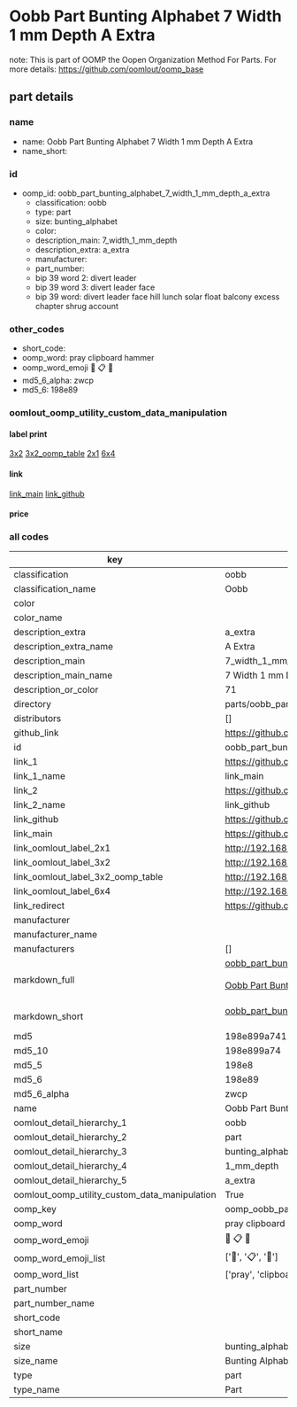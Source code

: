 # Oobb Part Bunting Alphabet 7 Width 1 mm Depth A Extra  

note: This is part of OOMP the Oopen Organization Method For Parts. For more details: https://github.com/oomlout/oomp_base

##  part details
  







### name
* name: Oobb Part Bunting Alphabet 7 Width 1 mm Depth A Extra
* name_short: 
### id
* oomp_id: oobb_part_bunting_alphabet_7_width_1_mm_depth_a_extra
  * classification: oobb
  * type: part
  * size: bunting_alphabet
  * color: 
  * description_main: 7_width_1_mm_depth
  * description_extra: a_extra
  * manufacturer: 
  * part_number: 
  * bip 39 word 2: divert leader
  * bip 39 word 3: divert leader face
  * bip 39 word: divert leader face hill lunch solar float balcony excess chapter shrug account

### other_codes
* short_code: 
* oomp_word: pray clipboard hammer
* oomp_word_emoji :pray: :clipboard: :hammer:
* md5_6_alpha: zwcp
* md5_6: 198e89






### oomlout_oomp_utility_custom_data_manipulation
#### label print
[3x2](http://192.168.1.245:1112/?label=oomp%20zwcp)
[3x2_oomp_table](http://192.168.1.108:1112/?label=oomp%20zwcp)
[2x1](http://192.168.1.242:1112/?label=oomp%20zwcp)
[6x4](http://192.168.1.55:1112/?label=oomp%20zwcp)    

#### link

[link_main](https://github.com/oomlout/oomlout_oomp_version_1_messy/tree/main/parts/oobb_part_bunting_alphabet_7_width_1_mm_depth_a_extra) [link_github](https://github.com/oomlout/oomlout_oomp_version_1_messy/tree/main/parts/oobb_part_bunting_alphabet_7_width_1_mm_depth_a_extra)                             

#### price







### all codes 
| key | value |  
| --- | --- |  
| classification | oobb |  
| classification_name | Oobb |  
| color |  |  
| color_name |  |  
| description_extra | a_extra |  
| description_extra_name | A Extra |  
| description_main | 7_width_1_mm_depth |  
| description_main_name | 7 Width 1 mm Depth |  
| description_or_color | 71 |  
| directory | parts/oobb_part_bunting_alphabet_7_width_1_mm_depth_a_extra |  
| distributors | [] |  
| github_link | https://github.com/oomlout/oomlout_oomp_part_src/tree/main/parts/oobb_part_bunting_alphabet_7_width_1_mm_depth_a_extra |  
| id | oobb_part_bunting_alphabet_7_width_1_mm_depth_a_extra |  
| link_1 | https://github.com/oomlout/oomlout_oomp_version_1_messy/tree/main/parts/oobb_part_bunting_alphabet_7_width_1_mm_depth_a_extra |  
| link_1_name | link_main |  
| link_2 | https://github.com/oomlout/oomlout_oomp_version_1_messy/tree/main/parts/oobb_part_bunting_alphabet_7_width_1_mm_depth_a_extra |  
| link_2_name | link_github |  
| link_github | https://github.com/oomlout/oomlout_oomp_version_1_messy/tree/main/parts/oobb_part_bunting_alphabet_7_width_1_mm_depth_a_extra |  
| link_main | https://github.com/oomlout/oomlout_oomp_version_1_messy/tree/main/parts/oobb_part_bunting_alphabet_7_width_1_mm_depth_a_extra |  
| link_oomlout_label_2x1 | http://192.168.1.242:1112/?label=oomp%20zwcp |  
| link_oomlout_label_3x2 | http://192.168.1.245:1112/?label=oomp%20zwcp |  
| link_oomlout_label_3x2_oomp_table | http://192.168.1.108:1112/?label=oomp%20zwcp |  
| link_oomlout_label_6x4 | http://192.168.1.55:1112/?label=oomp%20zwcp |  
| link_redirect | https://github.com/oomlout/oomlout_oomp_version_1_messy/tree/main/parts/oobb_part_bunting_alphabet_7_width_1_mm_depth_a_extra |  
| manufacturer |  |  
| manufacturer_name |  |  
| manufacturers | [] |  
| markdown_full | [oobb_part_bunting_alphabet_7_width_1_mm_depth_a_extra](none)<br>[](none)<br>[Oobb Part Bunting Alphabet 7 Width 1 Mm Depth A Extra](none)<br><br> |  
| markdown_short | [oobb_part_bunting_alphabet_7_width_1_mm_depth_a_extra](none)<br><br> |  
| md5 | 198e899a7411cb2739c296baa31fa1fe |  
| md5_10 | 198e899a74 |  
| md5_5 | 198e8 |  
| md5_6 | 198e89 |  
| md5_6_alpha | zwcp |  
| name | Oobb Part Bunting Alphabet 7 Width 1 mm Depth A Extra |  
| oomlout_detail_hierarchy_1 | oobb |  
| oomlout_detail_hierarchy_2 | part |  
| oomlout_detail_hierarchy_3 | bunting_alphabet |  
| oomlout_detail_hierarchy_4 | 1_mm_depth |  
| oomlout_detail_hierarchy_5 | a_extra |  
| oomlout_oomp_utility_custom_data_manipulation | True |  
| oomp_key | oomp_oobb_part_bunting_alphabet_7_width_1_mm_depth_a_extra |  
| oomp_word | pray clipboard hammer |  
| oomp_word_emoji | :pray: :clipboard: :hammer: |  
| oomp_word_emoji_list | [':pray:', ':clipboard:', ':hammer:'] |  
| oomp_word_list | ['pray', 'clipboard', 'hammer'] |  
| part_number |  |  
| part_number_name |  |  
| short_code |  |  
| short_name |  |  
| size | bunting_alphabet |  
| size_name | Bunting Alphabet |  
| type | part |  
| type_name | Part |  
